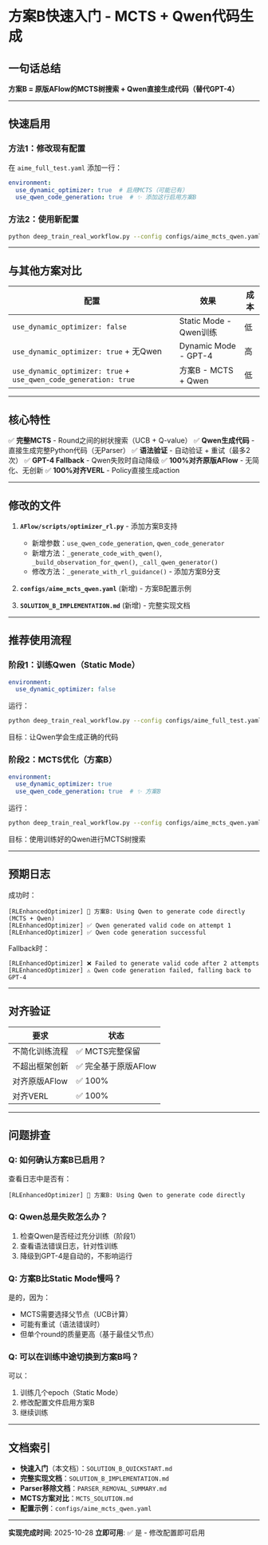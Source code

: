 # 方案B快速入门 - MCTS + Qwen代码生成

## 一句话总结

**方案B = 原版AFlow的MCTS树搜索 + Qwen直接生成代码（替代GPT-4）**

---

## 快速启用

### 方法1：修改现有配置

在 `aime_full_test.yaml` 添加一行：

```yaml
environment:
  use_dynamic_optimizer: true  # 启用MCTS（可能已有）
  use_qwen_code_generation: true  # ✨ 添加这行启用方案B
```

### 方法2：使用新配置

```bash
python deep_train_real_workflow.py --config configs/aime_mcts_qwen.yaml
```

---

## 与其他方案对比

| 配置 | 效果 | 成本 |
|------|------|------|
| `use_dynamic_optimizer: false` | Static Mode - Qwen训练 | 低 |
| `use_dynamic_optimizer: true` + 无Qwen | Dynamic Mode - GPT-4 | 高 |
| `use_dynamic_optimizer: true` + `use_qwen_code_generation: true` | 方案B - MCTS + Qwen | 低 |

---

## 核心特性

✅ **完整MCTS** - Round之间的树状搜索（UCB + Q-value）
✅ **Qwen生成代码** - 直接生成完整Python代码（无Parser）
✅ **语法验证** - 自动验证 + 重试（最多2次）
✅ **GPT-4 Fallback** - Qwen失败时自动降级
✅ **100%对齐原版AFlow** - 无简化、无创新
✅ **100%对齐VERL** - Policy直接生成action

---

## 修改的文件

1. **`AFlow/scripts/optimizer_rl.py`** - 添加方案B支持
   - 新增参数：`use_qwen_code_generation`, `qwen_code_generator`
   - 新增方法：`_generate_code_with_qwen()`, `_build_observation_for_qwen()`, `_call_qwen_generator()`
   - 修改方法：`_generate_with_rl_guidance()` - 添加方案B分支

2. **`configs/aime_mcts_qwen.yaml`** (新增) - 方案B配置示例

3. **`SOLUTION_B_IMPLEMENTATION.md`** (新增) - 完整实现文档

---

## 推荐使用流程

### 阶段1：训练Qwen（Static Mode）

```yaml
environment:
  use_dynamic_optimizer: false
```

运行：
```bash
python deep_train_real_workflow.py --config configs/aime_full_test.yaml
```

目标：让Qwen学会生成正确的代码

### 阶段2：MCTS优化（方案B）

```yaml
environment:
  use_dynamic_optimizer: true
  use_qwen_code_generation: true  # ✨ 方案B
```

运行：
```bash
python deep_train_real_workflow.py --config configs/aime_mcts_qwen.yaml
```

目标：使用训练好的Qwen进行MCTS树搜索

---

## 预期日志

成功时：
```
[RLEnhancedOptimizer] 🎯 方案B: Using Qwen to generate code directly (MCTS + Qwen)
[RLEnhancedOptimizer] ✅ Qwen generated valid code on attempt 1
[RLEnhancedOptimizer] ✅ Qwen code generation successful
```

Fallback时：
```
[RLEnhancedOptimizer] ❌ Failed to generate valid code after 2 attempts
[RLEnhancedOptimizer] ⚠️ Qwen code generation failed, falling back to GPT-4
```

---

## 对齐验证

| 要求 | 状态 |
|------|------|
| 不简化训练流程 | ✅ MCTS完整保留 |
| 不超出框架创新 | ✅ 完全基于原版AFlow |
| 对齐原版AFlow | ✅ 100% |
| 对齐VERL | ✅ 100% |

---

## 问题排查

### Q: 如何确认方案B已启用？

查看日志中是否有：
```
[RLEnhancedOptimizer] 🎯 方案B: Using Qwen to generate code directly
```

### Q: Qwen总是失败怎么办？

1. 检查Qwen是否经过充分训练（阶段1）
2. 查看语法错误日志，针对性训练
3. 降级到GPT-4是自动的，不影响运行

### Q: 方案B比Static Mode慢吗？

是的，因为：
- MCTS需要选择父节点（UCB计算）
- 可能有重试（语法错误时）
- 但单个round的质量更高（基于最佳父节点）

### Q: 可以在训练中途切换到方案B吗？

可以：
1. 训练几个epoch（Static Mode）
2. 修改配置文件启用方案B
3. 继续训练

---

## 文档索引

- **快速入门**（本文档）：`SOLUTION_B_QUICKSTART.md`
- **完整实现文档**：`SOLUTION_B_IMPLEMENTATION.md`
- **Parser移除文档**：`PARSER_REMOVAL_SUMMARY.md`
- **MCTS方案对比**：`MCTS_SOLUTION.md`
- **配置示例**：`configs/aime_mcts_qwen.yaml`

---

**实现完成时间**: 2025-10-28
**立即可用**: ✅ 是 - 修改配置即可启用
